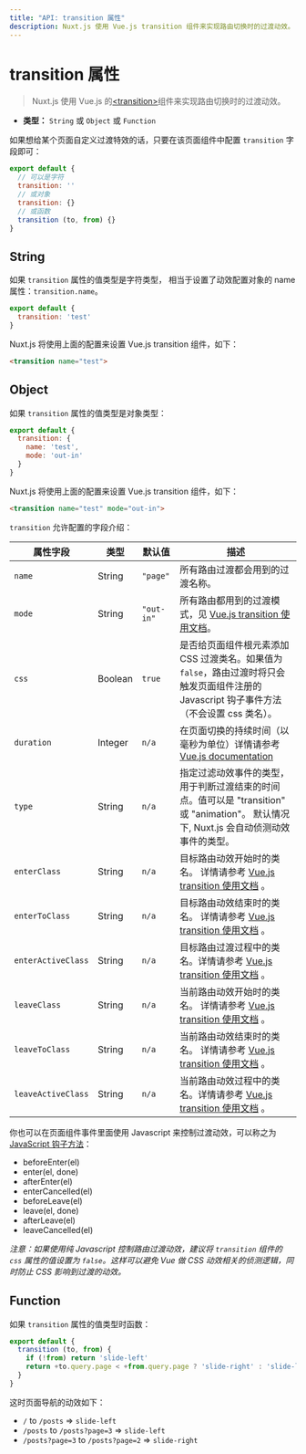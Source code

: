 ```yaml
---
title: "API: transition 属性"
description: Nuxt.js 使用 Vue.js transition 组件来实现路由切换时的过渡动效。
---
```


# transition 属性

> Nuxt.js 使用 Vue.js 的[&lt;transition&gt;](http://vuejs.org/v2/guide/transitions.html#Transitioning-Single-Elements-Components)组件来实现路由切换时的过渡动效。

- **类型：** `String` 或 `Object` 或 `Function`

如果想给某个页面自定义过渡特效的话，只要在该页面组件中配置 `transition` 字段即可：

```js
export default {
  // 可以是字符
  transition: ''
  // 或对象
  transition: {}
  // 或函数
  transition (to, from) {}
}
```

## String

如果 `transition` 属性的值类型是字符类型， 相当于设置了动效配置对象的 name 属性：`transition.name`。

```js
export default {
  transition: 'test'
}
```

Nuxt.js 将使用上面的配置来设置 Vue.js transition 组件，如下：

```html
<transition name="test">
```

## Object

如果 `transition` 属性的值类型是对象类型：

```js
export default {
  transition: {
    name: 'test',
    mode: 'out-in'
  }
}
```

Nuxt.js 将使用上面的配置来设置 Vue.js transition 组件，如下：

```html
<transition name="test" mode="out-in">
```

`transition` 允许配置的字段介绍：

| 属性字段  | 类型 | 默认值 | 描述 |
|------|------|---------|-----------|
| `name` | String | `"page"` | 所有路由过渡都会用到的过渡名称。 |
| `mode` | String | `"out-in"` | 所有路由都用到的过渡模式，见 [Vue.js transition 使用文档](http://vuejs.org/v2/guide/transitions.html#Transition-Modes)。 |
| `css` | Boolean | `true` | 是否给页面组件根元素添加 CSS 过渡类名。如果值为 `false`，路由过渡时将只会触发页面组件注册的 Javascript 钩子事件方法（不会设置 css 类名）。|
| `duration` | Integer | `n/a` | 在页面切换的持续时间（以毫秒为单位）详情请参考 [Vue.js documentation](https://vuejs.org/v2/guide/transitions.html#Explicit-Transition-Durations) |
| `type` | String | `n/a` | 指定过滤动效事件的类型，用于判断过渡结束的时间点。值可以是 "transition" 或 "animation"。 默认情况下, Nuxt.js 会自动侦测动效事件的类型。|
| `enterClass` | String | `n/a` | 目标路由动效开始时的类名。 详情请参考 [Vue.js transition 使用文档](https://vuejs.org/v2/guide/transitions.html#Custom-Transition-Classes) 。|
| `enterToClass` | String | `n/a` | 目标路由动效结束时的类名。 详情请参考 [Vue.js transition 使用文档](https://vuejs.org/v2/guide/transitions.html#Custom-Transition-Classes) 。 |
| `enterActiveClass` | String | `n/a` | 目标路由过渡过程中的类名。详情请参考 [Vue.js transition 使用文档](https://vuejs.org/v2/guide/transitions.html#Custom-Transition-Classes) 。 |
| `leaveClass` | String | `n/a` | 当前路由动效开始时的类名。 详情请参考 [Vue.js transition 使用文档](https://vuejs.org/v2/guide/transitions.html#Custom-Transition-Classes) 。 |
| `leaveToClass` | String | `n/a` | 当前路由动效结束时的类名。 详情请参考 [Vue.js transition 使用文档](https://vuejs.org/v2/guide/transitions.html#Custom-Transition-Classes) 。 |
| `leaveActiveClass` | String | `n/a` | 当前路由动效过程中的类名。详情请参考 [Vue.js transition 使用文档](https://vuejs.org/v2/guide/transitions.html#Custom-Transition-Classes) 。|


你也可以在页面组件事件里面使用 Javascript 来控制过渡动效，可以称之为 [JavaScript 钩子方法](https://vuejs.org/v2/guide/transitions.html#JavaScript-Hooks)：

- beforeEnter(el)
- enter(el, done)
- afterEnter(el)
- enterCancelled(el)
- beforeLeave(el)
- leave(el, done)
- afterLeave(el)
- leaveCancelled(el)

*注意：如果使用纯 Javascript 控制路由过渡动效，建议将 `transition` 组件的 `css` 属性的值设置为 `false`。这样可以避免 Vue 做 CSS 动效相关的侦测逻辑，同时防止 CSS 影响到过渡的动效。*

## Function

如果 `transition` 属性的值类型时函数：

```js
export default {
  transition (to, from) {
    if (!from) return 'slide-left'
    return +to.query.page < +from.query.page ? 'slide-right' : 'slide-left'
  }
}
```

这时页面导航的动效如下：
- `/` to `/posts` => `slide-left`
- `/posts` to `/posts?page=3` => `slide-left`
- `/posts?page=3` to `/posts?page=2` => `slide-right`
